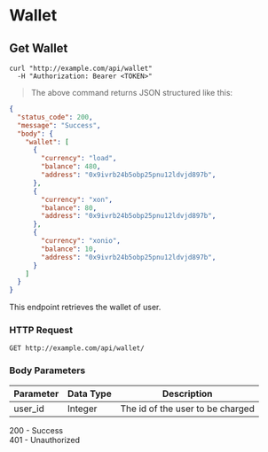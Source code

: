 # Wallet

## Get Wallet

```shell
curl "http://example.com/api/wallet"
  -H "Authorization: Bearer <TOKEN>"
```

> The above command returns JSON structured like this:

```json
{
  "status_code": 200,
  "message": "Success",
  "body": {
    "wallet": [
      {
        "currency": "load",
        "balance": 480,
        "address": "0x9ivrb24b5obp25pnu12ldvjd897b",
      },
      {
        "currency": "xon",
        "balance": 80,
        "address": "0x9ivrb24b5obp25pnu12ldvjd897b",
      },
      {
        "currency": "xonio",
        "balance": 10,
        "address": "0x9ivrb24b5obp25pnu12ldvjd897b",
      }
    ]
  }
}
```

This endpoint retrieves the wallet of user.

### HTTP Request

`GET http://example.com/api/wallet/`

### Body Parameters

Parameter       | Data Type | Description
----------------|-----------|--------------
user_id         | Integer   | The id of the user to be charged

<aside class="success">
200 - Success
</aside>
<aside class="warning">
401 - Unauthorized
</aside>